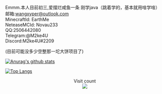 Emmm.本人目前初三,爱摆烂咸鱼一条 </a>
刚学java（跳着学的，基本就用啥学啥）  
邮箱:wangxyper@outlook.com  
MinecraftId: EarthMe  
NeteaseMCId: Novau233  
QQ:2506442080   
Telegram:@M2ke4U  
Discord:M2ke4U#2209 

(目前可能没多少空整那一坨大饼项目了)

[![Anurag's github stats](https://github-readme-stats.vercel.app/api?username=MrHua269&count_private=true&show_icons=true&theme=tokyonight)](https://github.com/anuraghazra/github-readme-stats)

[![Top Langs](https://github-readme-stats.vercel.app/api/top-langs/?username=MrHua269&layout=compact&theme=tokyonight)](https://github.com/anuraghazra/github-readme-stats)


<p align="center"> 
  Visit count<br>
  <img src="https://profile-counter.glitch.me/MrHua269/count.svg" />
</p>
